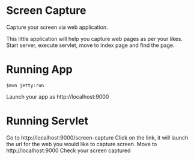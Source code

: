Screen Capture
==============

Capture your screen via web application.

This little application will help you capture web pages as per your likes.
Start server, execute servlet, move to index page and find the page.

Running App
===========
```
$mvn jetty:run
```
Launch your app as http://localhost:9000

Running Servlet
===============
Go to http://localhost:9000/screen-capture
Click on the link, it will launch the url for the web you would like to capture screen.
Move to http://localhost:9000
Check your screen captured
